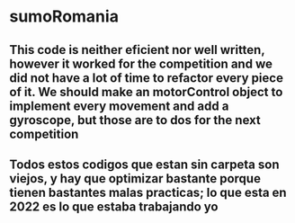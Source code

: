 # sumoRomania

## This code is neither eficient nor well written, however it worked for the competition and we did not have a lot of time to refactor every piece of it. We should make an motorControl object to implement every movement and add a gyroscope, but those are to dos for the next competition 


## Todos estos codigos que estan sin carpeta son viejos, y hay que optimizar bastante porque tienen bastantes malas practicas; lo que esta en 2022 es lo que estaba trabajando yo
